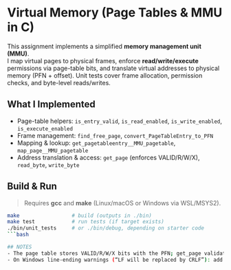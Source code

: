 # Virtual Memory (Page Tables & MMU in C)

This assignment implements a simplified **memory management unit (MMU)**.  
I map virtual pages to physical frames, enforce **read/write/execute** permissions via page-table bits, and translate virtual addresses to physical memory (PFN + offset). Unit tests cover frame allocation, permission checks, and byte-level reads/writes.

## What I Implemented
- Page-table helpers: `is_entry_valid`, `is_read_enabled`, `is_write_enabled`, `is_execute_enabled`
- Frame management: `find_free_page`, `convert_PageTableEntry_to_PFN`
- Mapping & lookup: `get_pagetableentry__MMU_pagetable`, `map_page__MMU_pagetable`
- Address translation & access: `get_page` (enforces VALID/R/W/X), `read_byte`, `write_byte`

## Build & Run
> Requires **gcc** and **make** (Linux/macOS or Windows via WSL/MSYS2).

```bash
make                 # build (outputs in ./bin)
make test            # run tests (if target exists)
./bin/unit_tests     # or ./bin/debug, depending on starter code
```bash

## NOTES
- The page table stores VALID/R/W/X bits with the PFN; get_page validates permissions before reads/writes.
- On Windows line-ending warnings (“LF will be replaced by CRLF”): add a .gitattributes to keep source and Makefile as LF.
